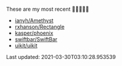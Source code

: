 These are my most recent 🌟🌟🌟🌟🌟

* [ianyh/Amethyst](https://github.com/ianyh/Amethyst)
* [rxhanson/Rectangle](https://github.com/rxhanson/Rectangle)
* [kasper/phoenix](https://github.com/kasper/phoenix)
* [swiftbar/SwiftBar](https://github.com/swiftbar/SwiftBar)
* [uikit/uikit](https://github.com/uikit/uikit)

Last updated: 2021-03-30T03:10:28.953539
